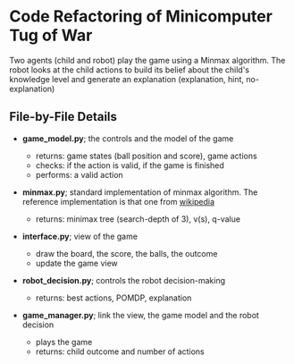# Code Refactoring of Minicomputer Tug of War
Two agents (child and robot) play the game using a Minmax algorithm. The robot looks at the child actions to build its belief about the child's knowledge level and generate an explanation (explanation, hint, no-explanation)

## File-by-File Details

- **game_model.py**;
the controls and the model of the game 
  - returns: game states (ball position and score), game actions
  - checks: if the action is valid, if the game is finished
  - performs: a valid action

- **minmax.py**;
standard implementation of minmax algorithm. The reference implementation is that one from [wikipedia](https://en.wikipedia.org/wiki/Minimax#Pseudocode)
  - returns: minimax tree (search-depth of 3), v(s), q-value
  
- **interface.py**;
view of the game
  - draw the board, the score, the balls, the outcome
  - update the game view

- **robot_decision.py**;
controls the robot decision-making
  - returns: best actions, POMDP, explanation
  
- **game_manager.py**;
link the view, the game model and the robot decision
  - plays the game
  - returns: child outcome and number of actions
